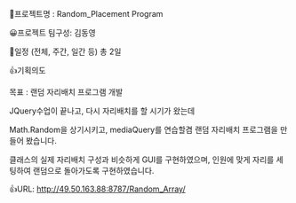 📁프로젝트명 : Random_Placement Program

😀프로젝트 팀구성: 김동영

📆일정 (전체, 주간, 일간 등) 총 2일

👍기획의도

목표 : 랜덤 자리배치 프로그램 개발

JQuery수업이 끝나고, 다시 자리배치를 할 시기가 왔는데

Math.Random을 상기시키고, mediaQuery를 연습할겸 랜덤 자리배치 프로그램을 만들어 봤습니다.

클래스의 실제 자리배치 구성과 비슷하게 GUI를 구현하였으며, 인원에 맞게 자리를 세팅하여 랜덤으로 돌아가도록 구현하였습니다.

👍URL: http://49.50.163.88:8787/Random_Array/

